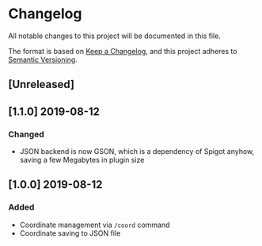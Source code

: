 # Changelog
All notable changes to this project will be documented in this file.

The format is based on [Keep a Changelog](https://keepachangelog.com/en/1.0.0/),
and this project adheres to [Semantic Versioning](https://semver.org/spec/v2.0.0.html).

## [Unreleased]

## [1.1.0] 2019-08-12

### Changed

- JSON backend is now GSON, which is a dependency of Spigot anyhow,
 saving a few Megabytes in plugin size

## [1.0.0] 2019-08-12

### Added

- Coordinate management via ```/coord``` command
- Coordinate saving to JSON file
